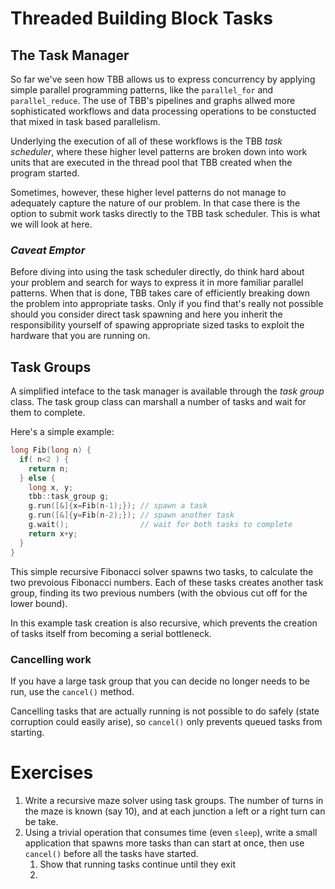 # Threaded Building Block Tasks

## The Task Manager

So far we've seen how TBB allows us to express concurrency by
applying simple parallel programming patterns, like the 
`parallel_for` and `parallel_reduce`. The use of TBB's pipelines
and graphs allwed more sophisticated workflows and
data processing operations to be constucted that mixed
in task based parallelism.

Underlying the execution of all of these workflows is the 
TBB *task scheduler*, where these higher level patterns are
broken down into work units that are executed in the thread
pool that TBB created when the program started.

Sometimes, however, these higher level patterns do not manage
to adequately capture the nature of our problem. In that case
there is the option to submit work tasks directly to the TBB
task scheduler. This is what we will look at here.

### *Caveat Emptor*

Before diving into using the task scheduler directly, do think
hard about your problem and search for ways to express it in
more familiar parallel patterns. When that is done, TBB takes care
of efficiently breaking down the problem into appropriate tasks.
Only if you find that's really not
possible should you consider direct task spawning and here you
inherit the responsibility yourself of spawing appropriate
sized tasks to exploit the hardware that you are running on.

## Task Groups

A simplified inteface to the task manager is available through
the *task group* class. The task group class can marshall a
number of tasks and wait for them to complete.

Here's a simple example:

```cpp
long Fib(long n) {
  if( n<2 ) {
    return n;
  } else {
    long x, y;
    tbb::task_group g;
    g.run([&]{x=Fib(n-1);}); // spawn a task
    g.run([&]{y=Fib(n-2);}); // spawn another task
    g.wait();                // wait for both tasks to complete
    return x+y;
  }
}
```

This simple recursive Fibonacci solver spawns two tasks, to
calculate the two prevoious Fibonacci numbers. Each of these
tasks creates another task group, finding its two previous
numbers (with the obvious cut off for the lower bound).

In this example task creation is also recursive, which prevents
the creation of tasks itself from becoming a serial bottleneck.

### Cancelling work

If you have a large task group that you can decide no longer needs
to be run, use the `cancel()` method.

Cancelling tasks that are actually running is not possible to do
safely (state corruption could easily arise), so `cancel()` only
prevents queued tasks from starting.


# Exercises

1. Write a recursive maze solver using task groups. The number
   of turns in the maze is known (say 10), and at each junction
   a left or a right turn can be take.
2. Using a trivial operation that consumes time (even `sleep`), write a small
   application that spawns more tasks than can start at once,
   then use `cancel()` before all the tasks have started.
     1. Show that running tasks continue until they exit
     2. 
